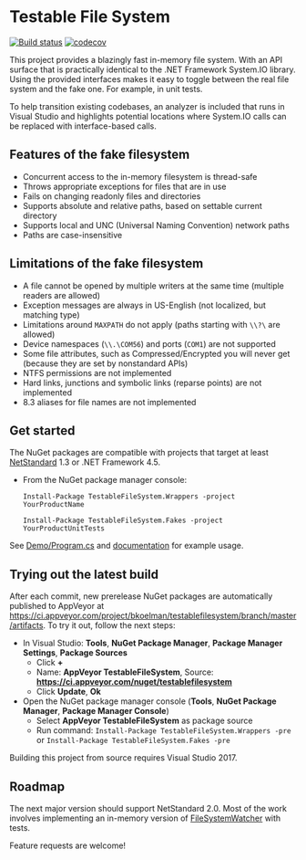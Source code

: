 # Testable File System

[![Build status](https://ci.appveyor.com/api/projects/status/wiekgd62kq1o27kw?svg=true)](https://ci.appveyor.com/project/bkoelman/testablefilesystem)
[![codecov](https://codecov.io/gh/bkoelman/TestableFileSystem/branch/master/graph/badge.svg)](https://codecov.io/gh/bkoelman/TestableFileSystem)

This project provides a blazingly fast in-memory file system. With an API surface that is practically identical to the .NET Framework System.IO library. Using the provided interfaces makes it easy to toggle between the real file system and the fake one. For example, in unit tests.

To help transition existing codebases, an analyzer is included that runs in Visual Studio and highlights potential locations where System.IO calls can be replaced with interface-based calls.

## Features of the fake filesystem
* Concurrent access to the in-memory filesystem is thread-safe
* Throws appropriate exceptions for files that are in use
* Fails on changing readonly files and directories
* Supports absolute and relative paths, based on settable current directory
* Supports local and UNC (Universal Naming Convention) network paths
* Paths are case-insensitive

## Limitations of the fake filesystem
* A file cannot be opened by multiple writers at the same time (multiple readers are allowed)
* Exception messages are always in US-English (not localized, but matching type)
* Limitations around `MAXPATH` do not apply (paths starting with `\\?\` are allowed)
* Device namespaces (`\\.\COM56`) and ports (`COM1`) are not supported
* Some file attributes, such as Compressed/Encrypted you will never get (because they are set by nonstandard APIs)
* NTFS permissions are not implemented
* Hard links, junctions and symbolic links (reparse points) are not implemented
* 8.3 aliases for file names are not implemented

## Get started

The NuGet packages are compatible with projects that target at least [NetStandard](https://github.com/dotnet/standard/blob/master/docs/versions.md) 1.3 or .NET Framework 4.5.

* From the NuGet package manager console:

  `Install-Package TestableFileSystem.Wrappers -project YourProductName`
  
  `Install-Package TestableFileSystem.Fakes -project YourProductUnitTests`

See [Demo/Program.cs](https://github.com/bkoelman/TestableFileSystem/blob/master/src/Demo/Program.cs) and [documentation](doc/Overview.md) for example usage.

## Trying out the latest build

After each commit, new prerelease NuGet packages are automatically published to AppVeyor at https://ci.appveyor.com/project/bkoelman/testablefilesystem/branch/master/artifacts. To try it out, follow the next steps:

* In Visual Studio: **Tools**, **NuGet Package Manager**, **Package Manager Settings**, **Package Sources**
    * Click **+**
    * Name: **AppVeyor TestableFileSystem**, Source: **https://ci.appveyor.com/nuget/testablefilesystem**
    * Click **Update**, **Ok**
* Open the NuGet package manager console (**Tools**, **NuGet Package Manager**, **Package Manager Console**)
    * Select **AppVeyor TestableFileSystem** as package source
    * Run command: `Install-Package TestableFileSystem.Wrappers -pre` or `Install-Package TestableFileSystem.Fakes -pre`

Building this project from source requires Visual Studio 2017.

## Roadmap
The next major version should support NetStandard 2.0. Most of the work involves implementing an in-memory version of [FileSystemWatcher](https://docs.microsoft.com/en-us/dotnet/api/system.io.filesystemwatcher?view=netframework-4.7.1) with tests.

Feature requests are welcome!
